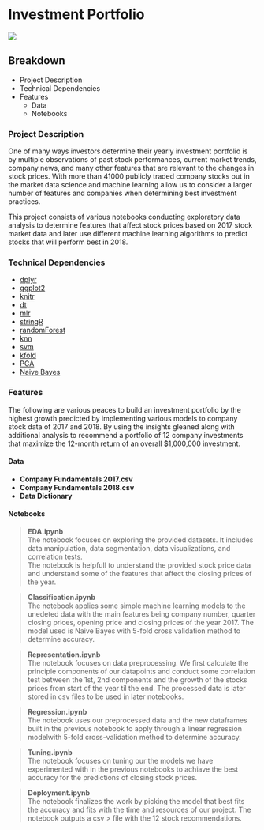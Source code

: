 # Investment Portfolio

![](InVestment-3.png)

## Breakdown
- Project Description
- Technical Dependencies
- Features
   - Data
   - Notebooks


### Project Description
One of many ways investors determine their yearly investment portfolio is by multiple observations of past stock performances, current market trends, company news, and many other features that are relevant to the changes in stock prices. 
With more than 41000 publicly traded company stocks out in the market data science and machine learning allow us to consider a larger number of features and companies when determining best investment practices.

This project consists of various notebooks conducting exploratory data analysis to determine features that affect stock prices based on 2017 stock market data and later use different machine learning algorithms to predict stocks that will perform best in 2018. 

### Technical Dependencies
- [dplyr](https://dplyr.tidyverse.org)                                 
- [ggplot2](https://ggplot2.tidyverse.org)
- [knitr](https://yihui.org/knitr/)
- [dt](https://rstudio.github.io/DT/)
- [mlr](https://mlr.mlr-org.com)
- [stringR](https://stringr.tidyverse.org)
- [randomForest](https://www.rdocumentation.org/packages/randomForest/versions/4.6-14/topics/randomForest)
- [knn](https://www.rdocumentation.org/packages/randomForest/versions/4.6-14/topics/randomForest)
- [svm](https://cran.r-project.org/web/packages/e1071/vignettes/svmdoc.pdf)
- [kfold](https://www.rdocumentation.org/packages/dismo/versions/1.3-3/topics/kfold)
- [PCA](https://towardsdatascience.com/principal-component-analysis-pca-101-using-r-361f4c53a9ff)
- [Naive Bayes](https://www.r-bloggers.com/2021/04/naive-bayes-classification-in-r/)

### Features
The following are various peaces to build an investment portfolio by the highest growth predicted by implementing various models to company stock data of 2017 and 2018. By using the insights gleaned along with additional analysis to recommend a portfolio of 12 company investments that maximize the 12-month return of an overall \$1,000,000 investment.

#### Data
- **Company Fundamentals 2017.csv** 
- **Company Fundamentals 2018.csv** 
- **Data Dictionary** 



#### Notebooks

> **EDA.ipynb**  \
> The notebook focuses on exploring the provided datasets. It includes data manipulation, data segmentation, data visualizations, and correlation tests.       
> The notebook is helpfull to understand the provided stock price data and understand some of the features that affect the closing prices of the year.

> **Classification.ipynb**  \
> The notebook applies some simple machine learning models to the unedeted data with the main features being company number, quarter closing prices, opening price 
> and closing prices of the year 2017. The model used is Naive Bayes with 5-fold cross validation method to determine accuracy. 

> **Representation.ipynb**  \
> The notebook focuses on data preprocessing. We first calculate the principle components of our datapoints and conduct some correlation test between the 1st, 2nd 
> components and the growth of the stocks prices from start of the year til the end. The processed data is later stored in csv files to be used in later notebooks.

> **Regression.ipynb**  \
> The notebook uses our preprocessed data and the new dataframes built in the previous notebook to apply through a linear regression modelwith 5-fold cross-validation method to determine accuracy.

> **Tuning.ipynb**  \
> The notebook focuses on tuning our the models we have experimented with in the previous notebooks to achiave the best accuracy for the predictions of closing 
> stock prices.

> **Deployment.ipynb**  \
> The notebook finalizes the work by picking the model that best fits the accuracy and fits with the time and resources of our project. The notebook outputs a csv  > file with the 12 stock recommendations.


